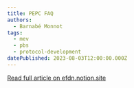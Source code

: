 ```yaml
---
title: PEPC FAQ
authors:
  - Barnabé Monnot
tags:
  - mev
  - pbs
  - protocol-development
datePublished: 2023-08-03T12:00:00.000Z
---
```


[Read full article on efdn.notion.site](https://efdn.notion.site/PEPC-FAQ-0787ba2f77e14efba771ff2d903d67e4?pvs=4)
